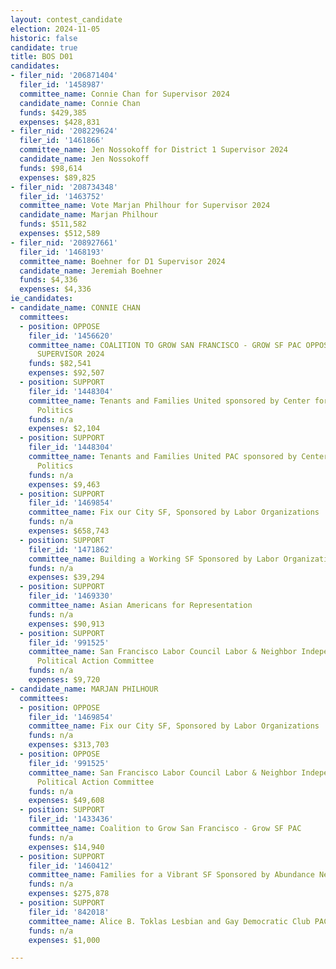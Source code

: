 ```yaml
---
layout: contest_candidate
election: 2024-11-05
historic: false
candidate: true
title: BOS D01
candidates:
- filer_nid: '206871404'
  filer_id: '1458987'
  committee_name: Connie Chan for Supervisor 2024
  candidate_name: Connie Chan
  funds: $429,385
  expenses: $428,831
- filer_nid: '208229624'
  filer_id: '1461866'
  committee_name: Jen Nossokoff for District 1 Supervisor 2024
  candidate_name: Jen Nossokoff
  funds: $98,614
  expenses: $89,825
- filer_nid: '208734348'
  filer_id: '1463752'
  committee_name: Vote Marjan Philhour for Supervisor 2024
  candidate_name: Marjan Philhour
  funds: $511,582
  expenses: $512,589
- filer_nid: '208927661'
  filer_id: '1468193'
  committee_name: Boehner for D1 Supervisor 2024
  candidate_name: Jeremiah Boehner
  funds: $4,336
  expenses: $4,336
ie_candidates:
- candidate_name: CONNIE CHAN
  committees:
  - position: OPPOSE
    filer_id: '1456620'
    committee_name: COALITION TO GROW SAN FRANCISCO - GROW SF PAC OPPOSING CHAN FOR
      SUPERVISOR 2024
    funds: $82,541
    expenses: $92,507
  - position: SUPPORT
    filer_id: '1448304'
    committee_name: Tenants and Families United sponsored by Center for Empowered
      Politics
    funds: n/a
    expenses: $2,104
  - position: SUPPORT
    filer_id: '1448304'
    committee_name: Tenants and Families United PAC sponsored by Center for Empowered
      Politics
    funds: n/a
    expenses: $9,463
  - position: SUPPORT
    filer_id: '1469854'
    committee_name: Fix our City SF, Sponsored by Labor Organizations
    funds: n/a
    expenses: $658,743
  - position: SUPPORT
    filer_id: '1471862'
    committee_name: Building a Working SF Sponsored by Labor Organizations
    funds: n/a
    expenses: $39,294
  - position: SUPPORT
    filer_id: '1469330'
    committee_name: Asian Americans for Representation
    funds: n/a
    expenses: $90,913
  - position: SUPPORT
    filer_id: '991525'
    committee_name: San Francisco Labor Council Labor & Neighbor Independent Expenditure
      Political Action Committee
    funds: n/a
    expenses: $9,720
- candidate_name: MARJAN PHILHOUR
  committees:
  - position: OPPOSE
    filer_id: '1469854'
    committee_name: Fix our City SF, Sponsored by Labor Organizations
    funds: n/a
    expenses: $313,703
  - position: OPPOSE
    filer_id: '991525'
    committee_name: San Francisco Labor Council Labor & Neighbor Independent Expenditure
      Political Action Committee
    funds: n/a
    expenses: $49,608
  - position: SUPPORT
    filer_id: '1433436'
    committee_name: Coalition to Grow San Francisco - Grow SF PAC
    funds: n/a
    expenses: $14,940
  - position: SUPPORT
    filer_id: '1460412'
    committee_name: Families for a Vibrant SF Sponsored by Abundance Network
    funds: n/a
    expenses: $275,878
  - position: SUPPORT
    filer_id: '842018'
    committee_name: Alice B. Toklas Lesbian and Gay Democratic Club PAC
    funds: n/a
    expenses: $1,000

---
```

